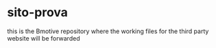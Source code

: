 # sito-prova
this is the Bmotive repository where the working files for the third party website will be forwarded
